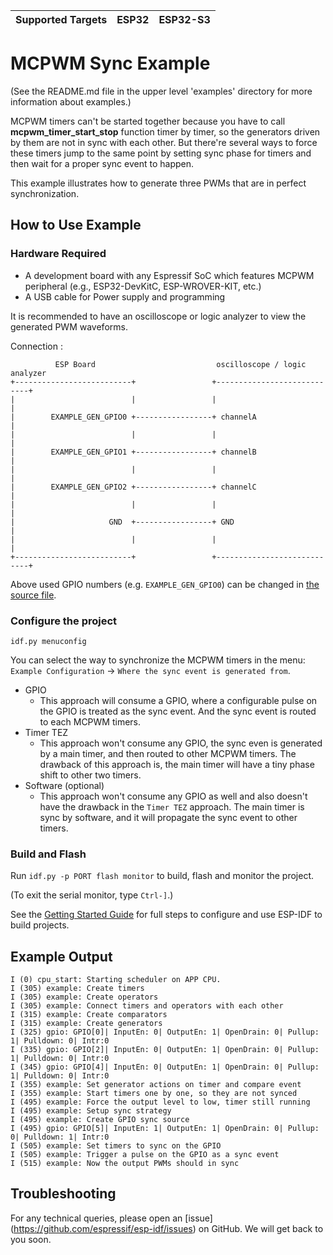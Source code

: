 | Supported Targets | ESP32 | ESP32-S3 |
| ----------------- | ----- | -------- |

# MCPWM Sync Example

(See the README.md file in the upper level 'examples' directory for more information about examples.)

MCPWM timers can't be started together because you have to call **mcpwm_timer_start_stop** function timer by timer, so the generators driven by them are not in sync with each other. But there're several ways to force these timers jump to the same point by setting sync phase for timers and then wait for a proper sync event to happen.

This example illustrates how to generate three PWMs that are in perfect synchronization.

## How to Use Example

### Hardware Required

* A development board with any Espressif SoC which features MCPWM peripheral (e.g., ESP32-DevKitC, ESP-WROVER-KIT, etc.)
* A USB cable for Power supply and programming

It is recommended to have an oscilloscope or logic analyzer to view the generated PWM waveforms.

Connection :

```
          ESP Board                           oscilloscope / logic analyzer
+--------------------------+                 +----------------------------+
|                          |                 |                            |
|        EXAMPLE_GEN_GPIO0 +-----------------+ channelA                   |
|                          |                 |                            |
|        EXAMPLE_GEN_GPIO1 +-----------------+ channelB                   |
|                          |                 |                            |
|        EXAMPLE_GEN_GPIO2 +-----------------+ channelC                   |
|                          |                 |                            |
|                     GND  +-----------------+ GND                        |
|                          |                 |                            |
+--------------------------+                 +----------------------------+
```

Above used GPIO numbers (e.g. `EXAMPLE_GEN_GPIO0`) can be changed in [the source file](main/mcpwm_sync_example_main.c).

### Configure the project

```
idf.py menuconfig
```

You can select the way to synchronize the MCPWM timers in the menu: `Example Configuration` -> `Where the sync event is generated from`.

* GPIO
    * This approach will consume a GPIO, where a configurable pulse on the GPIO is treated as the sync event. And the sync event is routed to each MCPWM timers.
* Timer TEZ
    * This approach won't consume any GPIO, the sync even is generated by a main timer, and then routed to other MCPWM timers. The drawback of this approach is, the main timer will have a tiny phase shift to other two timers.
* Software (optional)
    * This approach won't consume any GPIO as well and also doesn't have the drawback in the `Timer TEZ` approach. The main timer is sync by software, and it will propagate the sync event to other timers.

### Build and Flash

Run `idf.py -p PORT flash monitor` to build, flash and monitor the project.

(To exit the serial monitor, type ``Ctrl-]``.)

See the [Getting Started Guide](https://docs.espressif.com/projects/esp-idf/en/latest/get-started/index.html) for full steps to configure and use ESP-IDF to build projects.

## Example Output

```
I (0) cpu_start: Starting scheduler on APP CPU.
I (305) example: Create timers
I (305) example: Create operators
I (305) example: Connect timers and operators with each other
I (315) example: Create comparators
I (315) example: Create generators
I (325) gpio: GPIO[0]| InputEn: 0| OutputEn: 1| OpenDrain: 0| Pullup: 1| Pulldown: 0| Intr:0
I (335) gpio: GPIO[2]| InputEn: 0| OutputEn: 1| OpenDrain: 0| Pullup: 1| Pulldown: 0| Intr:0
I (345) gpio: GPIO[4]| InputEn: 0| OutputEn: 1| OpenDrain: 0| Pullup: 1| Pulldown: 0| Intr:0
I (355) example: Set generator actions on timer and compare event
I (355) example: Start timers one by one, so they are not synced
I (495) example: Force the output level to low, timer still running
I (495) example: Setup sync strategy
I (495) example: Create GPIO sync source
I (495) gpio: GPIO[5]| InputEn: 1| OutputEn: 1| OpenDrain: 0| Pullup: 0| Pulldown: 1| Intr:0
I (505) example: Set timers to sync on the GPIO
I (505) example: Trigger a pulse on the GPIO as a sync event
I (515) example: Now the output PWMs should in sync
```

## Troubleshooting

For any technical queries, please open an [issue] (https://github.com/espressif/esp-idf/issues) on GitHub. We will get back to you soon.
